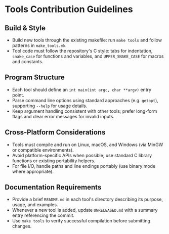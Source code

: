 # Tools Contribution Guidelines

## Build & Style
- Build new tools through the existing makefile: run `make tools` and follow patterns in `make_tools.mk`.
- Tool code must follow the repository's C style: tabs for indentation, `snake_case` for functions and variables, and `UPPER_SNAKE_CASE` for macros and constants.

## Program Structure
- Each tool should define an `int main(int argc, char **argv)` entry point.
- Parse command line options using standard approaches (e.g. `getopt`), supporting `--help` for usage details.
- Keep argument handling consistent with other tools; prefer long-form flags and clear error messages for invalid inputs.

## Cross-Platform Considerations
- Tools must compile and run on Linux, macOS, and Windows (via MinGW or compatible environments).
- Avoid platform-specific APIs when possible; use standard C library functions or existing portability helpers.
- For file I/O, handle paths and line endings portably (use binary mode where appropriate).

## Documentation Requirements
- Provide a brief `README.md` in each tool's directory describing its purpose, usage, and examples.
- Whenever a new tool is added, update `UNRELEASED.md` with a summary entry referencing the commit.
- Use `make tools` to verify successful compilation before submitting changes.
